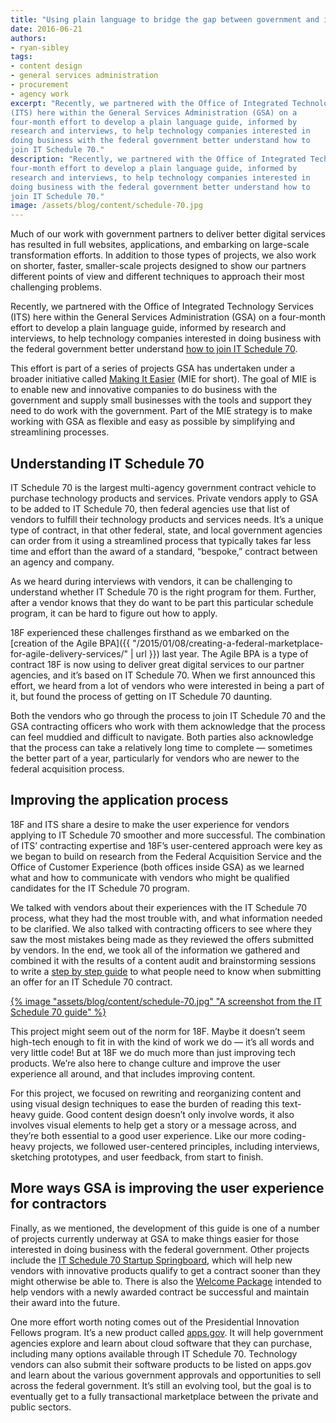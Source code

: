 ```yaml
---
title: "Using plain language to bridge the gap between government and industry"
date: 2016-06-21
authors:
- ryan-sibley
tags:
- content design
- general services administration
- procurement
- agency work
excerpt: "Recently, we partnered with the Office of Integrated Technology Services
(ITS) here within the General Services Administration (GSA) on a
four-month effort to develop a plain language guide, informed by
research and interviews, to help technology companies interested in
doing business with the federal government better understand how to
join IT Schedule 70."
description: "Recently, we partnered with the Office of Integrated Technology Services (ITS) here within the General Services Administration (GSA) on a
four-month effort to develop a plain language guide, informed by
research and interviews, to help technology companies interested in
doing business with the federal government better understand how to
join IT Schedule 70."
image: /assets/blog/content/schedule-70.jpg
---
```


Much of our work with government partners to deliver better digital
services has resulted in full websites, applications, and embarking on
large-scale transformation efforts. In addition to those types of
projects, we also work on shorter, faster, smaller-scale projects
designed to show our partners different points of view and different
techniques to approach their most challenging problems.

Recently, we partnered with the Office of Integrated Technology Services
(ITS) here within the General Services Administration (GSA) on a
four-month effort to develop a plain language guide, informed by
research and interviews, to help technology companies interested in
doing business with the federal government better understand [how to
join IT Schedule 70](http://www.gsa.gov/portal/category/100406).

This effort is part of a series of projects GSA has undertaken under a
broader initiative called [Making It
Easier](http://gsablogs.gsa.gov/gsablog/2016/04/06/gsa-making-it-easier-for-suppliers-to-do-business-with-the-government/)
(MIE for short). The goal of MIE is to enable new and innovative
companies to do business with the government and supply small businesses
with the tools and support they need to do work with the government.
Part of the MIE strategy is to make working with GSA as flexible and
easy as possible by simplifying and streamlining processes.

Understanding IT Schedule 70
----------------------------

IT Schedule 70 is the largest multi-agency government contract vehicle
to purchase technology products and services. Private vendors apply to
GSA to be added to IT Schedule 70, then federal agencies use that list
of vendors to fulfill their technology products and services needs. It’s
a unique type of contract, in that other federal, state, and local
government agencies can order from it using a streamlined process that
typically takes far less time and effort than the award of a standard,
“bespoke,” contract between an agency and company.

As we heard during interviews with vendors, it can be challenging to
understand whether IT Schedule 70 is the right program for them.
Further, after a vendor knows that they do want to be part this
particular schedule program, it can be hard to figure out how to apply.

18F experienced these challenges firsthand as we embarked on the
[creation of the Agile BPA]({{ "/2015/01/08/creating-a-federal-marketplace-for-agile-delivery-services/" | url }})
last year. The Agile BPA is a type of contract 18F is now using to
deliver great digital services to our partner agencies, and it’s based
on IT Schedule 70. When we first announced this effort, we heard from a
lot of vendors who were interested in being a part of it, but found the
process of getting on IT Schedule 70 daunting.

Both the vendors who go through the process to join IT Schedule 70 and
the GSA contracting officers who work with them acknowledge that the
process can feel muddied and difficult to navigate. Both parties also
acknowledge that the process can take a relatively long time to complete
— sometimes the better part of a year, particularly for vendors who are
newer to the federal acquisition process.

Improving the application process
---------------------------------

18F and ITS share a desire to make the user experience for vendors
applying to IT Schedule 70 smoother and more successful. The combination
of ITS’ contracting expertise and 18F’s user-centered approach were key
as we began to build on research from the Federal Acquisition Service
and the Office of Customer Experience (both offices inside GSA) as we
learned what and how to communicate with vendors who might be qualified
candidates for the IT Schedule 70 program.

We talked with vendors about their experiences with the IT Schedule 70
process, what they had the most trouble with, and what information
needed to be clarified. We also talked with contracting officers to see
where they saw the most mistakes being made as they reviewed the offers
submitted by vendors. In the end, we took all of the information we
gathered and combined it with the results of a content audit and
brainstorming sessions to write a [step by step
guide](http://www.gsa.gov/portal/category/100406) to what people need
to know when submitting an offer for an IT Schedule 70 contract.

[{% image "assets/blog/content/schedule-70.jpg" "A screenshot from the IT Schedule 70 guide" %}](http://www.gsa.gov/portal/category/100406)

This project might seem out of the norm for 18F. Maybe it doesn’t seem
high-tech enough to fit in with the kind of work we do — it’s all words
and very little code! But at 18F we do much more than just improving
tech products. We’re also here to change culture and improve the user
experience all around, and that includes improving content.

For this project, we focused on rewriting and reorganizing content and
using visual design techniques to ease the burden of reading this
text-heavy guide. Good content design doesn’t only involve words, it
also involves visual elements to help get a story or a message across,
and they’re both essential to a good user experience. Like our more
coding-heavy projects, we followed user-centered principles, including
interviews, sketching prototypes, and user feedback, from start to
finish.

More ways GSA is improving the user experience for contractors
--------------------------------------------------------------

Finally, as we mentioned, the development of this guide is one of a
number of projects currently underway at GSA to make things easier for
those interested in doing business with the federal government. Other
projects include the [IT Schedule 70 Startup Springboard](http://www.gsa.gov/portal/content/125886), which
will help new vendors with innovative products qualify to get a contract
sooner than they might otherwise be able to. There is also the [Welcome
Package](http://www.gsa.gov/portal/content/121922) intended to help
vendors with a newly awarded contract be successful and maintain their
award into the future.

One more effort worth noting comes out of the Presidential Innovation
Fellows program. It’s a new product called
[apps.gov](https://apps.gov/). It will help government agencies
explore and learn about cloud software that they can purchase, including
many options available through IT Schedule 70. Technology vendors can
also submit their software products to be listed on apps.gov and learn
about the various government approvals and opportunities to sell across
the federal government. It’s still an evolving tool, but the goal is to
eventually get to a fully transactional marketplace between the private
and public sectors.
